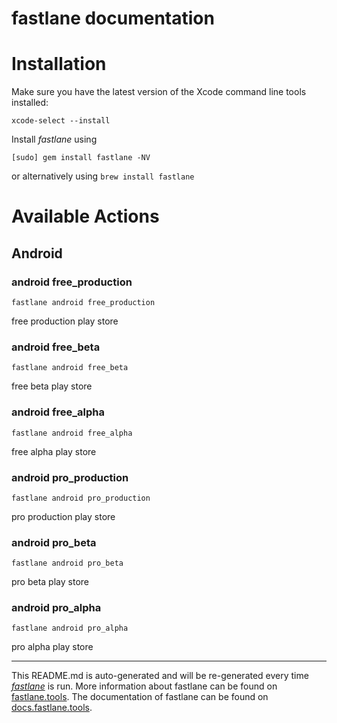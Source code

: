 fastlane documentation
================
# Installation

Make sure you have the latest version of the Xcode command line tools installed:

```
xcode-select --install
```

Install _fastlane_ using
```
[sudo] gem install fastlane -NV
```
or alternatively using `brew install fastlane`

# Available Actions
## Android
### android free_production
```
fastlane android free_production
```
free production play store
### android free_beta
```
fastlane android free_beta
```
free beta play store
### android free_alpha
```
fastlane android free_alpha
```
free alpha play store
### android pro_production
```
fastlane android pro_production
```
pro production play store
### android pro_beta
```
fastlane android pro_beta
```
pro beta play store
### android pro_alpha
```
fastlane android pro_alpha
```
pro alpha play store

----

This README.md is auto-generated and will be re-generated every time [_fastlane_](https://fastlane.tools) is run.
More information about fastlane can be found on [fastlane.tools](https://fastlane.tools).
The documentation of fastlane can be found on [docs.fastlane.tools](https://docs.fastlane.tools).
